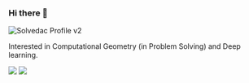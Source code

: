 ### Hi there 👋

<!--
**my3ngd/my3ngd** is a ✨ _special_ ✨ repository because its `README.md` (this file) appears on your GitHub profile.

Here are some ideas to get you started:

- 🔭 I’m currently working on ...
- 🌱 I’m currently learning ...
- 👯 I’m looking to collaborate on ...
- 🤔 I’m looking for help with ...
- 💬 Ask me about ...
- 📫 How to reach me: ...
- 😄 Pronouns: ...
- ⚡ Fun fact: ...
-->

<!-- boj -->
![Solvedac Profile v2](https://github-readme-solvedac.hyp3rflow.vercel.app/api/?handle=my3)

Interested in Computational Geometry (in Problem Solving) and Deep learning.

<!-- git -->
<!-- [![trophy](https://github-profile-trophy.vercel.app/?username=my3ngd&row=2&column=3&theme=flat)](https://github.com/ryo-ma/github-profile-trophy) -->
<!-- [![streak](https://github-readme-streak-stats.herokuapp.com/?user=my3ngd)](https://github.com/my3ngd) -->

<!-- ![Profile2](https://github-readme-stats.vercel.app/api?username=my3ngd&show_icons=true&hide_border=true&count_private=true) -->
<p>
  <img src="https://github-readme-stats.vercel.app/api?username=my3ngd&show_icons=true&hide_border=true&count_private=true" />
  <img src="https://github-readme-stats.vercel.app/api/top-langs/?username=my3ngd&layout=compact&theme=default" />
</p>

